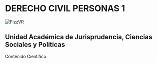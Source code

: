 # DERECHO CIVIL PERSONAS 1

![FizzVR](http://k46.kn3.net/8/6/1/4/B/5/3D4.jpg)

## Unidad Académica de Jurisprudencia, Ciencias Sociales y Políticas

Contenido Científico

